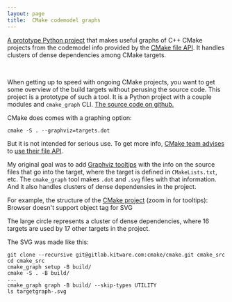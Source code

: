 ```yaml
---
layout: page
title:  CMake codemodel graphs
---
```


[A prototype Python project](https://github.com/xealits/cmake_graph_tests)
that makes useful graphs of C++ CMake projects from the codemodel info
provided by the [CMake file API](https://cmake.org/cmake/help/latest/manual/cmake-file-api.7.html#object-kind-codemodel).
It handles clusters of dense dependencies among CMake targets.
<!--more-->
<br>


When getting up to speed with ongoing CMake projects,
you want to get some overview of the build targets
without perusing the source code.
This project is a prototype of such a tool.
It is a Python project with a couple modules and `cmake_graph` CLI.
[The source code on github.](https://github.com/xealits/cmake_graph_tests)

CMake does comes with a graphing option:
```
cmake -S . --graphviz=targets.dot
```

But it is not intended for serious use.
To get more info, [CMake team advises](https://discourse.cmake.org/t/cmake-graphviz-a-way-to-show-which-source-files-correspond-to-targets/14119) to [use their file API](https://cmake.org/cmake/help/latest/manual/cmake-file-api.7.html#object-kind-codemodel).

My original goal was to add [Graphviz tooltips](https://graphviz.org/docs/attrs/tooltip/)
with the info on the source files that go into the target,
where the target is defined in `CMakeLists.txt`, etc.
The `cmake_graph` tool makes `.dot` and `.svg` files with that information.
And it also handles clusters of dense dependensies in the project.

For example, the structure of the [CMake project](https://gitlab.kitware.com/cmake/cmake/) (zoom in for tooltips):
<object class="colem-5" type="image/svg+xml" data="./targetgraph-_cmake.svg">Browser doesn't support object tag for SVG</object>

The large circle represents a cluster of dense dependencies,
where 16 targets are used by 17 other targets in the project.

The SVG was made like this:
```
git clone --recursive git@gitlab.kitware.com:cmake/cmake.git cmake_src
cd cmake_src
cmake_graph setup -B build/
cmake -S . -B build/
...
cmake_graph graph -B build/ --skip-types UTILITY
ls targetgraph-.svg
```

